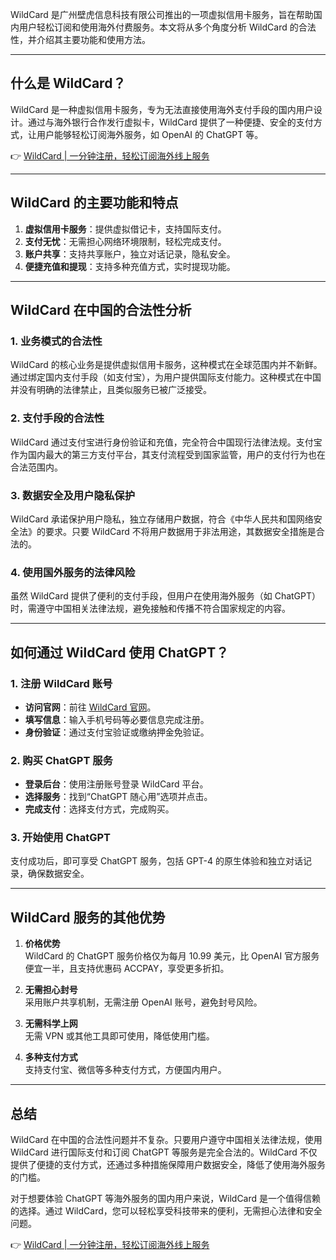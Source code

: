 WildCard 是广州壁虎信息科技有限公司推出的一项虚拟信用卡服务，旨在帮助国内用户轻松订阅和使用海外付费服务。本文将从多个角度分析 WildCard 的合法性，并介绍其主要功能和使用方法。

---

## 什么是 WildCard？

WildCard 是一种虚拟信用卡服务，专为无法直接使用海外支付手段的国内用户设计。通过与海外银行合作发行虚拟卡，WildCard 提供了一种便捷、安全的支付方式，让用户能够轻松订阅海外服务，如 OpenAI 的 ChatGPT 等。

👉 [WildCard | 一分钟注册，轻松订阅海外线上服务](https://bit.ly/bewildcard)

---

## WildCard 的主要功能和特点

1. **虚拟信用卡服务**：提供虚拟借记卡，支持国际支付。
2. **支付无忧**：无需担心网络环境限制，轻松完成支付。
3. **账户共享**：支持共享账户，独立对话记录，隐私安全。
4. **便捷充值和提现**：支持多种充值方式，实时提现功能。

---

## WildCard 在中国的合法性分析

### 1. 业务模式的合法性

WildCard 的核心业务是提供虚拟信用卡服务，这种模式在全球范围内并不新鲜。通过绑定国内支付手段（如支付宝），为用户提供国际支付能力。这种模式在中国并没有明确的法律禁止，且类似服务已被广泛接受。

### 2. 支付手段的合法性

WildCard 通过支付宝进行身份验证和充值，完全符合中国现行法律法规。支付宝作为国内最大的第三方支付平台，其支付流程受到国家监管，用户的支付行为也在合法范围内。

### 3. 数据安全及用户隐私保护

WildCard 承诺保护用户隐私，独立存储用户数据，符合《中华人民共和国网络安全法》的要求。只要 WildCard 不将用户数据用于非法用途，其数据安全措施是合法的。

### 4. 使用国外服务的法律风险

虽然 WildCard 提供了便利的支付手段，但用户在使用海外服务（如 ChatGPT）时，需遵守中国相关法律法规，避免接触和传播不符合国家规定的内容。

---

## 如何通过 WildCard 使用 ChatGPT？

### 1. 注册 WildCard 账号

- **访问官网**：前往 [WildCard 官网](https://bit.ly/bewildcard)。
- **填写信息**：输入手机号码等必要信息完成注册。
- **身份验证**：通过支付宝验证或缴纳押金免验证。

### 2. 购买 ChatGPT 服务

- **登录后台**：使用注册账号登录 WildCard 平台。
- **选择服务**：找到“ChatGPT 随心用”选项并点击。
- **完成支付**：选择支付方式，完成购买。

### 3. 开始使用 ChatGPT

支付成功后，即可享受 ChatGPT 服务，包括 GPT-4 的原生体验和独立对话记录，确保数据安全。

---

## WildCard 服务的其他优势

1. **价格优势**  
   WildCard 的 ChatGPT 服务价格仅为每月 10.99 美元，比 OpenAI 官方服务便宜一半，且支持优惠码 ACCPAY，享受更多折扣。

2. **无需担心封号**  
   采用账户共享机制，无需注册 OpenAI 账号，避免封号风险。

3. **无需科学上网**  
   无需 VPN 或其他工具即可使用，降低使用门槛。

4. **多种支付方式**  
   支持支付宝、微信等多种支付方式，方便国内用户。

---

## 总结

WildCard 在中国的合法性问题并不复杂。只要用户遵守中国相关法律法规，使用 WildCard 进行国际支付和订阅 ChatGPT 等服务是完全合法的。WildCard 不仅提供了便捷的支付方式，还通过多种措施保障用户数据安全，降低了使用海外服务的门槛。

对于想要体验 ChatGPT 等海外服务的国内用户来说，WildCard 是一个值得信赖的选择。通过 WildCard，您可以轻松享受科技带来的便利，无需担心法律和安全问题。

👉 [WildCard | 一分钟注册，轻松订阅海外线上服务](https://bit.ly/bewildcard)